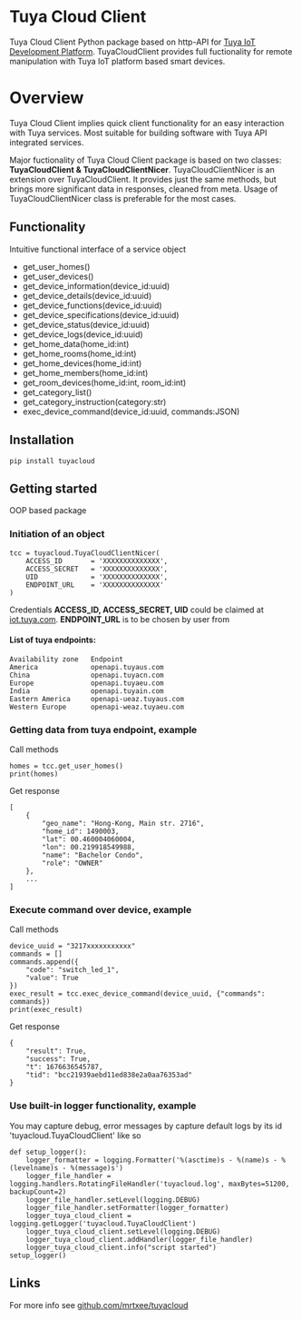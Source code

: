 # Tuya Cloud Client
Tuya Cloud Client Python package based on http-API for [Tuya IoT Development Platform](https://developer.tuya.com/en/docs/iot). TuyaCloudClient provides full fuctionality for remote manipulation with Tuya IoT platform based smart devices.

# Overview
Tuya Cloud Client implies quick client functionality for an easy interaction with Tuya services. Most suitable for building software with Tuya API integrated services.

Major fuctionality of Tuya Cloud Client package is based on two classes: **TuyaCloudClient & TuyaCloudClientNicer**. TuyaCloudClientNicer is an extension over TuyaCloudClient. It provides just the same methods, but brings  more significant data in responses, cleaned from meta. Usage of TuyaCloudClientNicer class is preferable for the most cases. 

## Functionality
Intuitive functional interface of a service object
 - get_user_homes()
 - get_user_devices()
 - get_device_information(device_id:uuid)
 - get_device_details(device_id:uuid)
 - get_device_functions(device_id:uuid)
 - get_device_specifications(device_id:uuid)
 - get_device_status(device_id:uuid)
 - get_device_logs(device_id:uuid)
 - get_home_data(home_id:int)
 - get_home_rooms(home_id:int)
 - get_home_devices(home_id:int)
 - get_home_members(home_id:int)
 - get_room_devices(home_id:int, room_id:int)
 - get_category_list()
 - get_category_instruction(category:str)
 - exec_device_command(device_id:uuid, commands:JSON)

## Installation

    pip install tuyacloud

## Getting started
OOP based package

### Initiation of an object
    tcc = tuyacloud.TuyaCloudClientNicer(
        ACCESS_ID       = 'XXXXXXXXXXXXXX',
        ACCESS_SECRET   = 'XXXXXXXXXXXXXX',
        UID             = 'XXXXXXXXXXXXXX',
        ENDPOINT_URL    = 'XXXXXXXXXXXXXX'
    )

Credentials **ACCESS_ID, ACCESS_SECRET, UID** could be claimed at [iot.tuya.com](https://iot.tuya.com). **ENDPOINT_URL** is to be chosen by user from 

#### List of tuya endpoints:
    Availability zone	Endpoint
    America	            openapi.tuyaus.com
    China	            openapi.tuyacn.com
    Europe	            openapi.tuyaeu.com
    India	            openapi.tuyain.com
    Eastern America	    openapi-ueaz.tuyaus.com
    Western Europe	    openapi-weaz.tuyaeu.com

### Getting data from tuya endpoint, example
Call methods

    homes = tcc.get_user_homes()
    print(homes)
    
Get response

    [
        {
            "geo_name": "Hong-Kong, Main str. 2716",
            "home_id": 1490003,
            "lat": 00.460004060004,
            "lon": 00.219918549988,
            "name": "Bachelor Condo",
            "role": "OWNER"
        },
        ...
    ]
### Execute command over device, example
Call methods

    device_uuid = "3217xxxxxxxxxxx"
    commands = []
    commands.append({
        "code": "switch_led_1",
        "value": True
    })
    exec_result = tcc.exec_device_command(device_uuid, {"commands": commands})
    print(exec_result)

Get response

    {
        "result": True,
        "success": True,
        "t": 1676636545787,
        "tid": "bcc21939aebd11ed838e2a0aa76353ad"
    }

### Use built-in logger functionality, example
You may capture debug, error messages by capture default logs by its id 'tuyacloud.TuyaCloudClient' like so

    def setup_logger():
        logger_formatter = logging.Formatter('%(asctime)s - %(name)s - %(levelname)s - %(message)s')
        logger_file_handler = logging.handlers.RotatingFileHandler('tuyacloud.log', maxBytes=51200, backupCount=2)
        logger_file_handler.setLevel(logging.DEBUG)
        logger_file_handler.setFormatter(logger_formatter)
        logger_tuya_cloud_client = logging.getLogger('tuyacloud.TuyaCloudClient')
        logger_tuya_cloud_client.setLevel(logging.DEBUG)
        logger_tuya_cloud_client.addHandler(logger_file_handler)
        logger_tuya_cloud_client.info("script started")
    setup_logger()

## Links
For more info see [github.com/mrtxee/tuyacloud](https://github.com/mrtxee/tuyacloud)